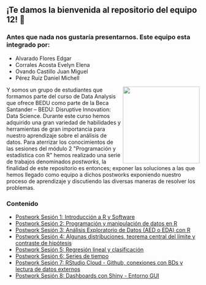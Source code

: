 
## ¡Te damos la bienvenida al repositorio del equipo 12! :wave:
### Antes que nada nos gustaría presentarnos. Este equipo esta integrado por:
- Alvarado Flores Edgar
- Corrales Acosta Evelyn Elena
- Ovando Castillo Juan Miguel
- Pérez Ruiz Daniel Michell

<img src="Imágenes/Imágen 1.png" align="right" height="200" width="200">

Y somos un grupo de estudiantes que formamos parte del curso de Data Analysis que ofrece BEDU como parte de la Beca Santander – BEDU: Disruptive Innovation: Data Science. Durante este curso hemos adquirido una gran variedad de habilidades y herramientas de gran importancia para nuestro aprendizaje sobre el análisis de datos. Para aterrizar los conocimientos de las sesiones del módulo 2 "Programación y estadística con R" hemos realizado una serie de trabajos denominados *postworks*, la finalidad de este repositorio es entonces; exponer las soluciones a las que hemos llegado como equipo a dichos postworks exponiendo nuestro proceso de aprendizaje y discutiendo las diversas maneras de resolver los problemas.

### Contenido
 - [Postwork Sesión 1: Introducción a R y Software ](Postwork1/) 
 - [Postwork Sesión 2: Programación y manipulación de datos en R ](Postwork2/) 
 - [Postwork Sesión 3: Análisis Exploratorio de Datos (AED o EDA) con R](Postwork3/)
 - [Postwork Sesión 4: Algunas distribuciones, teorema central del límite y contraste de hipótesis](Postwork4/) 
 - [Postwork Sesión 5: Regresión lineal y clasificación](Postwork5/) 
 - [Postwork Sesión 6: Series de tiempo](Postwork6/)
 - [Postwork Sesión 7: RStudio Cloud - Github, conexiones con BDs y lectura de datos externos](Postwork7/) 
 - [Postwork Sesión 8: Dashboards con Shiny - Entorno GUI](Postwork8/)


